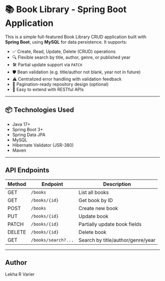 # 📚 Book Library - Spring Boot Application

This is a simple full-featured Book Library CRUD application built with **Spring Boot**, using **MySQL** for data persistence. It supports:

- ✅ Create, Read, Update, Delete (CRUD) operations
- 🔍 Flexible search by title, author, genre, or published year
- 🛠️ Partial update support via `PATCH`
- 🛡️ Bean validation (e.g. title/author not blank, year not in future)
- ⚠️ Centralized error handling with validation feedback
- 📄 Pagination-ready repository design (optional)
- 🌱 Easy to extend with RESTful APIs

---

## 📦 Technologies Used

- Java 17+
- Spring Boot 3+
- Spring Data JPA
- MySQL
- Hibernate Validator (JSR-380)
- Maven

---
## API Endpoints
| Method | Endpoint            | Description                       |
| ------ | ------------------- | --------------------------------- |
| GET    | `/books`            | List all books                    |
| GET    | `/books/{id}`       | Get book by ID                    |
| POST   | `/books`            | Create new book                   |
| PUT    | `/books/{id}`       | Update book                       |
| PATCH  | `/books/{id}`       | Partially update book fields      |
| DELETE | `/books/{id}`       | Delete book                       |
| GET    | `/books/search?...` | Search by title/author/genre/year |

---
## Author
Lekha R Varier


